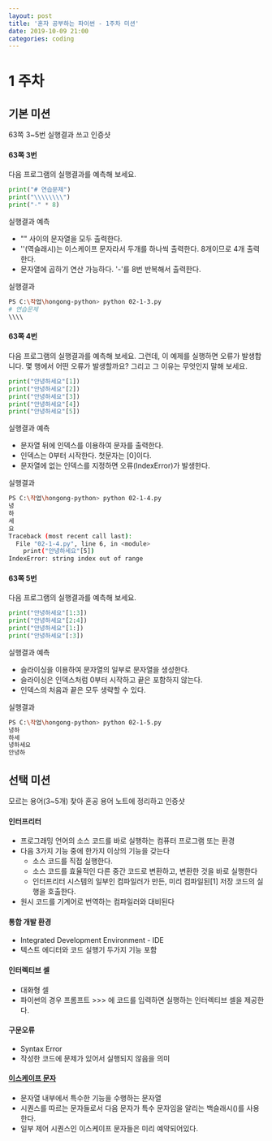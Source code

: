 ```yaml
---
layout: post
title: '혼자 공부하는 파이썬 - 1주차 미션'
date: 2019-10-09 21:00
categories: coding
---
```


# 1 주차
## 기본 미션
63쪽 3~5번 실행결과 쓰고 인증샷

#### 63쪽 3번
다음 프로그램의 실행결과를 예측해 보세요.
```python
print("# 연습문제")
print("\\\\\\\\")
print("-" * 8)
```

실행결과 예측
* "" 사이의 문자열을 모두 출력한다.
* '\'(역슬래시)는 이스케이프 문자라서 두개를 하나씩 출력한다. 8개이므로 4개 출력한다.
* 문자열에 곱하기 연산 가능하다. '-'를 8번 반복해서 출력한다.

실행결과
```bash
PS C:\작업\hongong-python> python 02-1-3.py
# 연습문제
\\\\
```

#### 63쪽 4번
다음 프로그램의 실행결과를 예측해 보세요. 그런데, 이 예제를 실행하면 오류가 발생합니다. 몇 행에서 어떤 오류가 발생할까요? 그리고 그 이유는 무엇인지 말해 보세요.
```python
print("안녕하세요"[1])
print("안녕하세요"[2])
print("안녕하세요"[3])
print("안녕하세요"[4])
print("안녕하세요"[5])
```

실행결과 예측
* 문자열 뒤에 인덱스를 이용하여 문자를 출력한다.
* 인덱스는 0부터 시작한다. 첫문자는 [0]이다.
* 문자열에 없는 인덱스를 지정하면 오류(IndexError)가 발생한다.

실행결과
```bash
PS C:\작업\hongong-python> python 02-1-4.py
녕
하
세
요
Traceback (most recent call last):
  File "02-1-4.py", line 6, in <module>
    print("안녕하세요"[5])
IndexError: string index out of range
```

#### 63쪽 5번
다음 프로그램의 실행결과를 예측해 보세요.
```python
print("안녕하세요"[1:3])
print("안녕하세요"[2:4])
print("안녕하세요"[1:])
print("안녕하세요"[:3])
```

실행결과 예측
* 슬라이싱을 이용하여 문자열의 일부로 문자열을 생성한다.
* 슬라이싱은 인덱스처럼 0부터 시작하고 끝은 포함하지 않는다.
* 인덱스의 처음과 끝은 모두 생략할 수 있다.

실행결과
```bash
PS C:\작업\hongong-python> python 02-1-5.py
녕하
하세
녕하세요
안녕하
```

## 선택 미션
모르는 용어(3~5개) 찾아 혼공 용어 노트에 정리하고 인증샷

#### 인터프리터
* 프로그래밍 언어의 소스 코드를 바로 실행하는 컴퓨터 프로그램 또는 환경
* 다음 3가지 기능 중에 한가지 이상의 기능을 갖는다
  - 소스 코드를 직접 실행한다.
  - 소스 코드를 효율적인 다른 중간 코드로 변환하고, 변환한 것을 바로 실행한다
  - 인터프리터 시스템의 일부인 컴파일러가 만든, 미리 컴파일된[1] 저장 코드의 실행을 호출한다.
* 원시 코드를 기계어로 번역하는 컴파일러와 대비된다 

#### 통합 개발 환경
* Integrated Development Environment - IDE
* 텍스트 에디터와 코드 실행기 두가지 기능 포함

#### 인터렉티브 셀
* 대화형 셀
* 파이썬의 경우 프롬프트 >>> 에 코드를 입력하면 실행하는 인터렉티브 셀을 제공한다.

#### 구문오류
* Syntax Error
* 작성한 코드에 문제가 있어서 실행되지 않음을 의미

#### [이스케이프 문자](https://ko.wikipedia.org/wiki/이스케이프_문자)
* 문자열 내부에서 특수한 기능을 수행하는 문자열
* 시퀀스를 따르는 문자들로서 다음 문자가 특수 문자임을 알리는 백슬래시(\)를 사용한다. 
* 일부 제어 시퀀스인 이스케이프 문자들은 미리 예약되어있다. 
